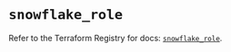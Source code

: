 # `snowflake_role`

Refer to the Terraform Registry for docs: [`snowflake_role`](https://registry.terraform.io/providers/snowflake-labs/snowflake/0.85.0/docs/resources/role).
